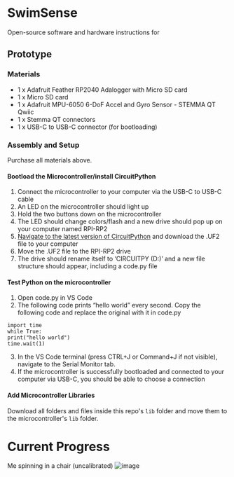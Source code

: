 # SwimSense
Open-source software and hardware instructions for 


## Prototype
### Materials
- 1 x Adafruit Feather RP2040 Adalogger with Micro SD card
- 1 x Micro SD card
- 1 x Adafruit MPU-6050 6-DoF Accel and Gyro Sensor - STEMMA QT Qwiic
- 1 x Stemma QT connectors
- 1 x USB-C to USB-C connector (for bootloading)

### Assembly and Setup
Purchase all materials above.

#### Bootload the Microcontroller/install CircuitPython
1. Connect the microcontroller to your computer via the USB-C to USB-C cable
2. An LED on the microcontroller should light up
3. Hold the two buttons down on the microcontroller
4. The LED should change colors/flash and a new drive should pop up on your computer named RPI-RP2
5. [Navigate to the latest version of CircuitPython](https://circuitpython.org/board/adafruit_feather_rp2040_adalogger/) and download the .UF2 file to your computer
6. Move the .UF2 file to the RPI-RP2 drive
7. The drive should rename itself to ‘CIRCUITPY (D:)’ and a new file structure should appear, including a code.py file

#### Test Python on the microcontroller
1. Open code.py in VS Code
2. The following code prints “hello world” every second. Copy the following code and replace the original with it in code.py

```
import time
while True:
print("hello world")
time.wait(1)
```

3. In the VS Code terminal (press CTRL+J or Command+J if not visible), navigate to the Serial Monitor tab.
4. If the microcontroller is successfully bootloaded and connected to your computer via USB-C, you should be able to choose a connection

#### Add Microcontroller Libraries
Download all folders and files inside this repo's `lib` folder and move them to the microcontroller's `lib` folder.


# Current Progress
Me spinning in a chair (uncalibrated)
![image](https://github.com/user-attachments/assets/4f031903-7a99-4918-a62b-f9f56c1d0338)


